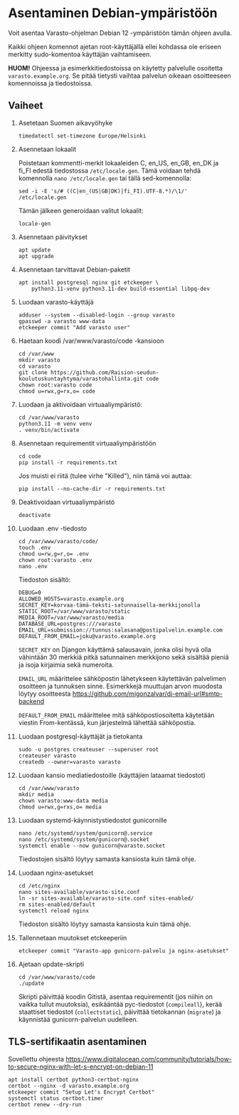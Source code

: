 # Asentaminen Debian-ympäristöön

Voit asentaa Varasto-ohjelman Debian 12 -ympäristöön tämän ohjeen
avulla.

Kaikki ohjeen komennot ajetan root-käyttäjällä ellei kohdassa ole
eriseen merkitty sudo-komentoa käyttäjän vaihtamiseen.

**HUOM!** Ohjeessa ja esimerkkitiedostoissa on käytetty palvelulle
osoitetta `varasto.example.org`.  Se pitää tietysti vaihtaa palvelun
oikeaan osoitteeseen komennoissa ja tiedostoissa.

## Vaiheet

 1. Asetetaan Suomen aikavyöhyke

        timedatectl set-timezone Europe/Helsinki

 2. Asennetaan lokaalit

    Poistetaan kommentti-merkit lokaaleiden C, en_US, en_GB, en_DK ja
    fi_FI edestä tiedostossa `/etc/locale.gen`.  Tämä voidaan tehdä
    komennolla `nano /etc/locale.gen` tai tällä sed-komennolla:

        sed -i -E 's/# ((C|en_(US|GB|DK)|fi_FI).UTF-8.*)/\1/' /etc/locale.gen

    Tämän jälkeen generoidaan valitut lokaalit:

        locale-gen

 3. Asennetaan päivitykset

        apt update
        apt upgrade

 4. Asennetaan tarvittavat Debian-paketit

        apt install postgresql nginx git etckeeper \
            python3.11-venv python3.11-dev build-essential libpq-dev

 5. Luodaan varasto-käyttäjä

        adduser --system --disabled-login --group varasto
        gpasswd -a varasto www-data
        etckeeper commit "Add varasto user"

 6. Haetaan koodi /var/www/varasto/code -kansioon

        cd /var/www
        mkdir varasto
        cd varasto
        git clone https://github.com/Raision-seudun-koulutuskuntayhtyma/varastohallinta.git code
        chown root:varasto code
        chmod u=rwx,g=rx,o= code

 7. Luodaan ja aktivoidaan virtuaaliympäristö:

        cd /var/www/varasto
        python3.11 -m venv venv
        . venv/bin/activate

 8. Asennetaan requirementit virtuaaliympäristöön

        cd code
        pip install -r requirements.txt

    Jos muisti ei riitä (tulee virhe "Killed"), niin tämä voi auttaa:

        pip install --no-cache-dir -r requirements.txt

 9. Deaktivoidaan virtuaaliympäristö

        deactivate

10. Luodaan .env -tiedosto

        cd /var/www/varasto/code/
        touch .env
        chmod u=rw,g=r,o= .env
        chown root:varasto .env
        nano .env

    Tiedoston sisältö:

        DEBUG=0
        ALLOWED_HOSTS=varasto.example.org
        SECRET_KEY=korvaa-tämä-teksti-satunnaisella-merkkijonolla
        STATIC_ROOT=/var/www/varasto/static
        MEDIA_ROOT=/var/www/varasto/media
        DATABASE_URL=postgres:///varasto
        EMAIL_URL=submission://tunnus:salasana@postipalvelin.example.com
        DEFAULT_FROM_EMAIL=joku@varasto.example.org

    `SECRET_KEY` on Djangon käyttämä salausavain, jonka olisi hyvä olla
    vähintään 30 merkkiä pitkä satunnainen merkkijono sekä sisältää
    pieniä ja isoja kirjaimia sekä numeroita.

    `EMAIL_URL` määrittelee sähköpostin lähetykseen käytettävän palvelimen
    osoitteen ja tunnuksen sinne.  Esimerkkejä muuttujan arvon muodosta
    löytyy osoitteesta
    https://github.com/migonzalvar/dj-email-url#smtp-backend

    `DEFAULT_FROM_EMAIL` määrittelee mitä sähköpostiosoitetta käytetään
    viestin From-kentässä, kun järjestelmä lähettää sähköpostia.

11. Luodaan postgresql-käyttäjät ja tietokanta

        sudo -u postgres createuser --superuser root
        createuser varasto
        createdb --owner=varasto varasto

12. Luodaan kansio mediatiedostoille (käyttäjien lataamat tiedostot)

        cd /var/www/varasto
        mkdir media
        chown varasto:www-data media
        chmod u=rwx,g=rxs,o= media

13. Luodaan systemd-käynnistystiedostot gunicornille

        nano /etc/systemd/system/gunicorn@.service
        nano /etc/systemd/system/gunicorn@.socket
        systemctl enable --now gunicorn@varasto.socket

    Tiedostojen sisältö löytyy samasta kansiosta kuin tämä ohje.

14. Luodaan nginx-asetukset

        cd /etc/nginx
        nano sites-available/varasto-site.conf
        ln -sr sites-available/varasto-site.conf sites-enabled/
        rm sites-enabled/default
        systemctl reload nginx

    Tiedoston sisältö löytyy samasta kansiosta kuin tämä ohje.

15. Tallennetaan muutokset etckeeperiin

        etckeeper commit "Varasto-app gunicorn-palvelu ja nginx-asetukset"

16. Ajetaan update-skripti

        cd /var/www/varasto/code
        ./update

    Skripti päivittää koodin Gitistä, asentaa requirementit (jos niihin
    on vaikka tullut muutoksia), esikääntää pyc-tiedostot
    (`compileall`), kerää staattiset tiedostot (`collectstatic`),
    päivittää tietokannan (`migrate`) ja käynnistää gunicorn-palvelun
    uudelleen.


## TLS-sertifikaatin asentaminen

Sovellettu ohjeesta
https://www.digitalocean.com/community/tutorials/how-to-secure-nginx-with-let-s-encrypt-on-debian-11

    apt install certbot python3-certbot-nginx
    certbot --nginx -d varasto.example.org
    etckeeper commit "Setup Let's Encrypt Certbot"
    systemctl status certbot.timer
    certbot renew --dry-run
